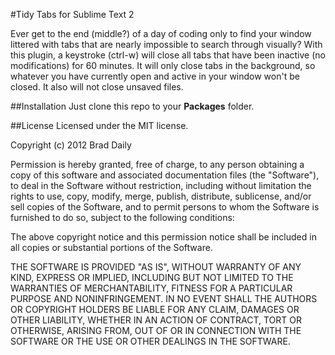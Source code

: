 #Tidy Tabs for Sublime Text 2

Ever get to the end (middle?) of a day of coding only to find your window littered with tabs that are nearly impossible to search through visually? With this plugin, a keystroke (ctrl-w) will close all tabs that have been inactive (no modifications) for 60 minutes. It will only close tabs in the background, so whatever you have currently open and active in your window won't be closed. It also will not close unsaved files.

##Installation
Just clone this repo to your **Packages** folder.

##License
Licensed under the MIT license.

Copyright (c) 2012 Brad Daily

Permission is hereby granted, free of charge, to any person obtaining a copy of this software and associated documentation files (the "Software"), to deal in the Software without restriction, including without limitation the rights to use, copy, modify, merge, publish, distribute, sublicense, and/or sell copies of the Software, and to permit persons to whom the Software is furnished to do so, subject to the following conditions:

The above copyright notice and this permission notice shall be included in all copies or substantial portions of the Software.

THE SOFTWARE IS PROVIDED "AS IS", WITHOUT WARRANTY OF ANY KIND, EXPRESS OR IMPLIED, INCLUDING BUT NOT LIMITED TO THE WARRANTIES OF MERCHANTABILITY, FITNESS FOR A PARTICULAR PURPOSE AND NONINFRINGEMENT. IN NO EVENT SHALL THE AUTHORS OR COPYRIGHT HOLDERS BE LIABLE FOR ANY CLAIM, DAMAGES OR OTHER LIABILITY, WHETHER IN AN ACTION OF CONTRACT, TORT OR OTHERWISE, ARISING FROM, OUT OF OR IN CONNECTION WITH THE SOFTWARE OR THE USE OR OTHER DEALINGS IN THE SOFTWARE.